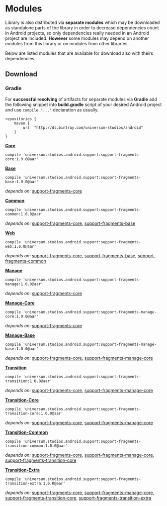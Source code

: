 Modules
===============

Library is also distributed via **separate modules** which may be downloaded as standalone parts of
the library in order to decrease dependencies count in Android projects, so only dependencies really
needed in an Android project are included. **However** some modules may depend on another modules
from this library or on modules from other libraries.

Below are listed modules that are available for download also with theirs dependencies.

## Download ##

### Gradle ###

For **successful resolving** of artifacts for separate modules via **Gradle** add the following snippet
into **build.gradle** script of your desired Android project and use `compile '...'` declaration
as usually.

    repositories {
        maven {
            url  "http://dl.bintray.com/universum-studios/android"
        }
    }

**[Core](https://github.com/universum-studios/android_fragments/tree/support-master/library/src/main)**

    compile 'universum.studios.android.support:support-fragments-core:1.0.0@aar'

**[Base](https://github.com/universum-studios/android_fragments/tree/support-master/library/src/base)**

    compile 'universum.studios.android.support:support-fragments-base:1.0.0@aar'

_depends on:_
[support-fragments-core](https://github.com/universum-studios/android_fragments/tree/support-master/library/src/main)

**[Common](https://github.com/universum-studios/android_fragments/tree/support-master/library/src/common)**

    compile 'universum.studios.android.support:support-fragments-common:1.0.0@aar'

_depends on:_
[support-fragments-core](https://github.com/universum-studios/android_fragments/tree/support-master/library/src/main),
[support-fragments-base](https://github.com/universum-studios/android_fragments/tree/support-master/library/src/base)

**[Web](https://github.com/universum-studios/android_fragments/tree/support-master/library/src/web)**

    compile 'universum.studios.android.support:support-fragments-web:1.0.0@aar'

_depends on:_
[support-fragments-core](https://github.com/universum-studios/android_fragments/tree/support-master/library/src/main),
[support-fragments-base](https://github.com/universum-studios/android_fragments/tree/support-master/library/src/base),
[support-fragments-common](https://github.com/universum-studios/android_fragments/tree/support-master/library/src/common)

**[Manage](https://github.com/universum-studios/android_fragments/tree/support-master/library/src/manage)**

    compile 'universum.studios.android.support:support-fragments-manage:1.0.0@aar'

_depends on:_
[support-fragments-core](https://github.com/universum-studios/android_fragments/tree/support-master/library/src/main)

**[Manage-Core](https://github.com/universum-studios/android_fragments/tree/support-master/library/src/manage/core)**

    compile 'universum.studios.android.support:support-fragments-manage-core:1.0.0@aar'

_depends on:_
[support-fragments-core](https://github.com/universum-studios/android_fragments/tree/support-master/library/src/main)

**[Manage-Base](https://github.com/universum-studios/android_fragments/tree/support-master/library/src/manage/base)**

    compile 'universum.studios.android.support:support-fragments-manage-base:1.0.0@aar'

_depends on:_
[support-fragments-core](https://github.com/universum-studios/android_fragments/tree/support-master/library/src/main),
[support-fragments-manage-core](https://github.com/universum-studios/android_fragments/tree/support-master/library/src/manage/core)

**[Transition](https://github.com/universum-studios/android_fragments/tree/support-master/library/src/transition)**

    compile 'universum.studios.android.support:support-fragments-transition:1.0.0@aar'

_depends on:_
[support-fragments-core](https://github.com/universum-studios/android_fragments/tree/support-master/library/src/main),
[support-fragments-manage-core](https://github.com/universum-studios/android_fragments/tree/support-master/library/src/manage/core)

**[Transition-Core](https://github.com/universum-studios/android_fragments/tree/support-master/library/src/transition/core)**

    compile 'universum.studios.android.support:support-fragments-transition-core:1.0.0@aar'

_depends on:_
[support-fragments-core](https://github.com/universum-studios/android_fragments/tree/support-master/library/src/main),
[support-fragments-manage-core](https://github.com/universum-studios/android_fragments/tree/support-master/library/src/manage/core)

**[Transition-Common](https://github.com/universum-studios/android_fragments/tree/support-master/library/src/transition/common)**

    compile 'universum.studios.android.support:support-fragments-transition-common:1.0.0@aar'

_depends on:_
[support-fragments-core](https://github.com/universum-studios/android_fragments/tree/support-master/library/src/main),
[support-fragments-manage-core](https://github.com/universum-studios/android_fragments/tree/support-master/library/src/manage/core),
[support-fragments-transition-core](https://github.com/universum-studios/android_fragments/tree/support-master/library/src/transition/core)

**[Transition-Extra](https://github.com/universum-studios/android_fragments/tree/support-master/library/src/transition/extra)**

    compile 'universum.studios.android.support:support-fragments-transition-extra:1.0.0@aar'

_depends on:_
[support-fragments-core](https://github.com/universum-studios/android_fragments/tree/support-master/library/src/main),
[support-fragments-manage-core](https://github.com/universum-studios/android_fragments/tree/support-master/library/src/manage/core),
[support-fragments-transition-core](https://github.com/universum-studios/android_fragments/tree/support-master/library/src/transition/core),
[support-fragments-transition-extra](https://github.com/universum-studios/android_fragments/tree/support-master/library/src/transition/extra)